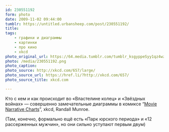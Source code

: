 ```yaml
---
id: 230551192
form: photo
date: 2009-11-02 09:44:00
tumblr: https://untitled.urbansheep.com/post/230551192/
title:
tags:
    - графики и диаграммы
    - картинки
    - про кино
    - xkcd
photo_original_url: https://64.media.tumblr.com/tumblr_ksgyppeSyy1qz4wzio1_1280.png
photo: /media/230551192.png
photo_caption: 
photo_source: http://xkcd.com/657/large/
photo_source_url: https://href.li/?http://xkcd.com/657/
photo_source_title: xkcd.com

---
```


<p>Кто с кем и как происходит во «Властелине колец» и «Звёздных войнах» — совершенно замечательные диаграммы в комиксе “<a href="http://xkcd.com/657/">Movie Narrative Charts</a>”, xkcd, Randall Munroe.</p>

<p>(Там, конечно, формально ещё есть «Парк юрского периода» и «12 рассерженных мужчин», но они сильно уступают первым двум)</p>
